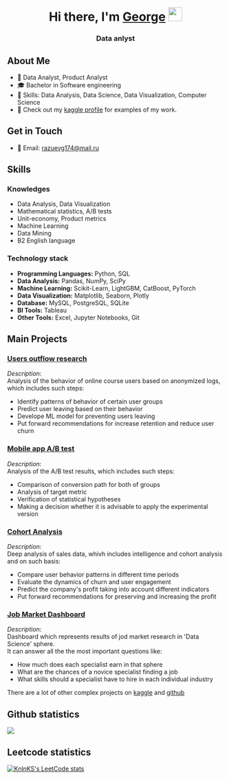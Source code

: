 
<h1 align="center">Hi there, I'm <a href="https://daniilshat.ru/" target="_blank">George</a> 
<img src="https://github.com/blackcater/blackcater/raw/main/images/Hi.gif" height="32"/></h1>
<h3 align="center">Data anlyst</h3>

## About Me

- 💼 Data Analyst, Product Analyst
- 🎓 Bachelor in Software engineering
- 🌟 Skills: Data Analysis, Data Science, Data Visualization, Computer Science
- 📝 Check out my [kaggle profile](https://www.kaggle.com/georger174/code) for examples of my work.

## Get in Touch
- 📧 Email: razuevg174@mail.ru

## Skills

### Knowledges
-  Data Analysis, Data Visualization
-  Mathematical statistics, A/B tests
-  Unit-economy, Product metrics
-  Machine Learning
-  Data Mining
-  B2 English language

### Technology stack
- **Programming Languages:** Python, SQL
- **Data Analysis:** Pandas, NumPy, SciPy
- **Machine Learning:** Scikit-Learn, LightGBM, CatBoost, PyTorch
- **Data Visualization:** Matplotlib, Seaborn, Plotly
- **Database:** MySQL, PostgreSQL, SQLite
- **BI Tools:** Tableau
- **Other Tools:** Excel, Jupyter Notebooks, Git

## Main Projects

### [Users outflow research](https://www.kaggle.com/code/georger174/users-outflow-research)
_Description_: 
<br>
Analysis of the behavior of online course users based on anonymized logs, which includes such steps:
- Identify patterns of behavior of certain user groups
- Predict user leaving based on their behavior
- Develope ML model for preventing users leaving
- Put forward recommendations for increase retention and reduce user churn

### [Mobile app A/B test](https://www.kaggle.com/code/georger174/cookie-cats-a-b-test)
_Description_: 
<br>
Analysis of the A/B test results, which includes such steps:
- Comparison of conversion path for both of groups
- Analysis of target metric
- Verification of statistical hypotheses
- Making a decision whether it is advisable to apply the experimental version

### [Cohort Analysis](https://www.kaggle.com/code/georger174/cohort-analysis)
_Description_: 
<br>
Deep analysis of sales data, whivh includes intelligence and cohort analysis and on such basis:
- Compare user behavior patterns in different time periods
- Evaluate the dynamics of churn and user engagement
- Predict the company's profit taking into account different indicators
- Put forward recommendations for preserving and increasing the profit


### [Job Market Dashboard](https://public.tableau.com/app/profile/george.raz/viz/VacanciesAnalizing/VacanciesAnalize?publish=yes)
_Description_: 
<br>
Dashboard which represents results of jod market research in 'Data Science' sphere.
<br>
It can answer all the the most important questions like:
- How much does each specialist earn in that sphere
- What are the chances of a novice specialist finding a job
- What skills should a specialist have to hire in each individual industry

There are a lot of other complex projects on [kaggle](https://www.kaggle.com/georger174/code) and [github](https://github.com/ke103rga?tab=repositories)


## Github statistics

![](https://github-profile-summary-cards.vercel.app/api/cards/profile-details?username=ke103rga&theme=solarized_dark)

## Leetcode statistics
[![KnlnKS's LeetCode stats](https://leetcode-stats-six.vercel.app/api?username=KnlnKS&theme=dark)](https://github.com/KnlnKS/leetcode-stats)

